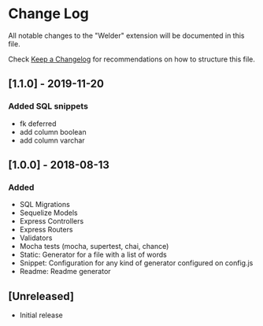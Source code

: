 # Change Log
All notable changes to the "Welder" extension will be documented in this file.

Check [Keep a Changelog](http://keepachangelog.com/) for recommendations on how to structure this file.

## [1.1.0] - 2019-11-20
### Added SQL snippets
- fk deferred
- add column boolean
- add column varchar

## [1.0.0] - 2018-08-13
### Added
- SQL Migrations
- Sequelize Models
- Express Controllers
- Express Routers
- Validators
- Mocha tests (mocha, supertest, chai, chance)
- Static: Generator for a file with a list of words
- Snippet: Configuration for any kind of generator configured on config.js
- Readme: Readme generator

## [Unreleased]
- Initial release
